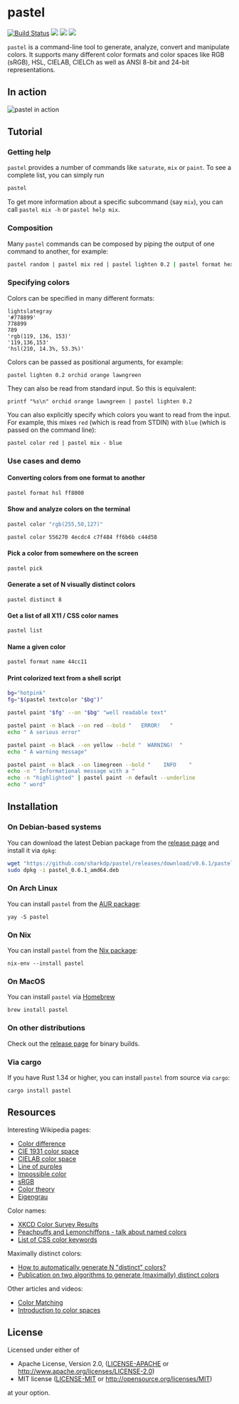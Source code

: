 # pastel

[![Build Status](https://img.shields.io/travis/sharkdp/pastel?style=flat-square)](https://travis-ci.org/sharkdp/pastel)
[![](https://img.shields.io/github/v/release/sharkdp/pastel?colorB=d7a400&style=flat-square)](https://github.com/sharkdp/pastel/releases)
[![](https://img.shields.io/crates/l/pastel.svg?colorB=ff7155&style=flat-square)](https://crates.io/crates/pastel)
[![](https://img.shields.io/crates/v/pastel.svg?colorB=ff69b4&style=flat-square)](https://crates.io/crates/pastel)


`pastel` is a command-line tool to generate, analyze, convert and manipulate colors. It supports many different color formats and color spaces like RGB (sRGB), HSL, CIELAB, CIELCh as well as ANSI 8-bit and 24-bit representations.

## In action

![pastel in action](doc/pastel.gif)

## Tutorial

### Getting help

`pastel` provides a number of commands like `saturate`, `mix` or `paint`. To see a complete list, you can simply run
``` bash
pastel
```
To get more information about a specific subcommand (say `mix`), you can call `pastel mix -h` or `pastel help mix`.

### Composition

Many `pastel` commands can be composed by piping the output of one command to another, for example:
``` bash
pastel random | pastel mix red | pastel lighten 0.2 | pastel format hex
```

### Specifying colors

Colors can be specified in many different formats:
```
lightslategray
'#778899'
778899
789
'rgb(119, 136, 153)'
'119,136,153'
'hsl(210, 14.3%, 53.3%)'
```

Colors can be passed as positional arguments, for example:
```
pastel lighten 0.2 orchid orange lawngreen
```
They can also be read from standard input. So this is equivalent:
```
printf "%s\n" orchid orange lawngreen | pastel lighten 0.2
```
You can also explicitly specify which colors you want to read from the input. For example, this mixes `red` (which is read from STDIN) with `blue` (which is passed on the command line):
```
pastel color red | pastel mix - blue
```

### Use cases and demo

#### Converting colors from one format to another

``` bash
pastel format hsl ff8000
```

#### Show and analyze colors on the terminal

``` bash
pastel color "rgb(255,50,127)"

pastel color 556270 4ecdc4 c7f484 ff6b6b c44d58
```

#### Pick a color from somewhere on the screen

``` bash
pastel pick
```

#### Generate a set of N visually distinct colors

```
pastel distinct 8
```

#### Get a list of all X11 / CSS color names

``` bash
pastel list
```

#### Name a given color

``` bash
pastel format name 44cc11
```

#### Print colorized text from a shell script

``` bash
bg="hotpink"
fg="$(pastel textcolor "$bg")"

pastel paint "$fg" --on "$bg" "well readable text"
```

``` bash
pastel paint -n black --on red --bold "   ERROR!   "
echo " A serious error"

pastel paint -n black --on yellow --bold "  WARNING!  "
echo " A warning message"

pastel paint -n black --on limegreen --bold "    INFO    "
echo -n " Informational message with a "
echo -n "highlighted" | pastel paint -n default --underline
echo " word"
```

## Installation

### On Debian-based systems

You can download the latest Debian package from the [release page](https://github.com/sharkdp/pastel/releases) and install it via `dpkg`:
``` bash
wget "https://github.com/sharkdp/pastel/releases/download/v0.6.1/pastel_0.6.1_amd64.deb"
sudo dpkg -i pastel_0.6.1_amd64.deb
```

### On Arch Linux

You can install `pastel` from the [AUR package](https://aur.archlinux.org/packages/pastel/):
```
yay -S pastel
```

### On Nix

You can install `pastel` from the [Nix package](https://github.com/NixOS/nixpkgs/blob/master/pkgs/applications/misc/pastel/default.nix):
```
nix-env --install pastel
```

### On MacOS

You can install `pastel` via [Homebrew](https://formulae.brew.sh/formula/pastel)
```
brew install pastel
```

### On other distributions

Check out the [release page](https://github.com/sharkdp/pastel/releases) for binary builds.

### Via cargo

If you have Rust 1.34 or higher, you can install `pastel` from source via `cargo`:
```
cargo install pastel
```

## Resources

Interesting Wikipedia pages:

* [Color difference](https://en.wikipedia.org/wiki/Color_difference)
* [CIE 1931 color space](https://en.wikipedia.org/wiki/CIE_1931_color_space)
* [CIELAB color space](https://en.wikipedia.org/wiki/CIELAB_color_space)
* [Line of purples](https://en.wikipedia.org/wiki/Line_of_purples)
* [Impossible color](https://en.wikipedia.org/wiki/Impossible_color)
* [sRGB](https://en.wikipedia.org/wiki/SRGB)
* [Color theory](https://en.wikipedia.org/wiki/Color_theory)
* [Eigengrau](https://en.wikipedia.org/wiki/Eigengrau)

Color names:

* [XKCD Color Survey Results](https://blog.xkcd.com/2010/05/03/color-survey-results/)
* [Peachpuffs and Lemonchiffons - talk about named colors](https://www.youtube.com/watch?v=HmStJQzclHc)
* [List of CSS color keywords](https://www.w3.org/TR/SVG11/types.html#ColorKeywords)

Maximally distinct colors:

* [How to automatically generate N "distinct" colors?](https://stackoverflow.com/q/470690/704831)
* [Publication on two algorithms to generate (maximally) distinct colors](http://citeseerx.ist.psu.edu/viewdoc/summary?doi=10.1.1.65.2790)

Other articles and videos:

* [Color Matching](https://www.youtube.com/watch?v=82ItpxqPP4I)
* [Introduction to color spaces](https://ciechanow.ski/color-spaces/)

## License

Licensed under either of

 * Apache License, Version 2.0, ([LICENSE-APACHE](LICENSE-APACHE) or http://www.apache.org/licenses/LICENSE-2.0)
 * MIT license ([LICENSE-MIT](LICENSE-MIT) or http://opensource.org/licenses/MIT)

at your option.
